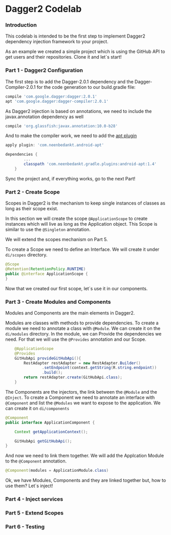 # Dagger2 Codelab

### Introduction
This codelab is intended to be the first step to implement Dagger2 dependency injection framework to your project.

As an example we created a simple project which is using the GitHub API to get users and their repositories. Clone it and let´s start!

### Part 1 - Dagger2 Configuration
The first step is to add the Dagger-2.0.1 dependency and the Dagger-Compiler-2.0.1 for the code generation to our build.gradle file:

```groovy
compile 'com.google.dagger:dagger:2.0.1'
apt 'com.google.dagger:dagger-compiler:2.0.1'
```

As Dagger2 injection is based on annotations, we need to include the javax.annotation dependency as well

```groovy
compile 'org.glassfish:javax.annotation:10.0-b28'
```

And to make the compiler work, we need to add the [apt plugin][apt]

```groovy
apply plugin: 'com.neenbedankt.android-apt'

dependencies {
		...
		classpath 'com.neenbedankt.gradle.plugins:android-apt:1.4'
	}
```

Sync the project and, if everything works, go to the next Part!

### Part 2 - Create Scope

Scopes in Dagger2 is the mechanism to keep single instances of classes as long as their scope exist.

In this section we will create the scope `@ApplicationScope` to create instances which will live as long as the Application object. This Scope is similar to use the `@Singleton` annotation.

We will extend the scopes mechanism on Part 5.

To create a Scope we need to define an Interface. We will create it under `di/scopes` directory.

```java
@Scope
@Retention(RetentionPolicy.RUNTIME)
public @interface ApplicationScope {
}
```

Now that we created our first scope, let´s use it in our components.

### Part 3 - Create Modules and Components

Modules and Components are the main elements in Dagger2.

Modules are classes with methods to provide dependencies. To create a module we need to annotate a class with `@Module`. We can create it on the `di/modules` directory. In the module, we can Provide the dependencies we need. For that we will use the `@Provides` annotation and our Scope.

```java
	@ApplicationScope
	@Provides
	GitHubApi provideGitHubApi(){
		RestAdapter restAdapter = new RestAdapter.Builder()
				.setEndpoint(context.getString(R.string.endpoint))
				.build();
		return restAdapter.create(GitHubApi.class);
	}
```

The Components are the injectors, the link between the `@Module` and the `@Inject`. To create a Component we need to annotate an interface with `@Component` and list the `@Modules` we want to expose to the application. We can create it on `di/components`

```java
@Component
public interface ApplicationComponent {

	Context getApplicationContext();

	GitHubApi getGitHubApi();
}
```

And now we need to link them together. We will add the Applcation Module to the `@Component` annotation.

```java
@Component(modules = ApplicationModule.class)
```

Ok, we have Modules, Components and they are linked together but, how to use them? Let´s inject!

### Part 4 - Inject services

### Part 5 - Extend Scopes

### Part 6 - Testing


[apt]: https://bitbucket.org/hvisser/android-apt